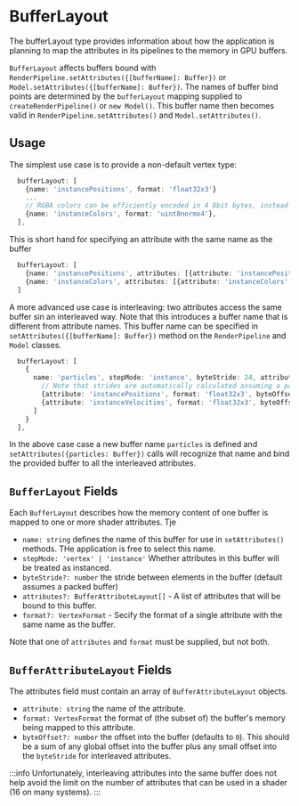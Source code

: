 # BufferLayout

The bufferLayout type provides information about how the application is planning to 
map the attributes in its pipelines to the memory in GPU buffers. 

`BufferLayout` affects buffers bound with `RenderPipeline.setAttributes({[bufferName]: Buffer})` or 
`Model.setAttributes({[bufferName]: Buffer})`. The names of buffer bind points are determined by the `bufferLayout` mapping supplied to `createRenderPipeline()` or `new Model()`. 
This buffer name then becomes valid in `RenderPipeline.setAttributes()` and `Model.setAttributes()`.

## Usage

The simplest use case is to provide a non-default vertex type:

```typescript
  bufferLayout: [
    {name: 'instancePositions', format: 'float32x3'}
    ...
    // RGBA colors can be efficiently encoded in 4 8bit bytes, instead of 4 32bit floats
    {name: 'instanceColors', format: 'uint8normx4'},
  ],
```


This is short hand for specifying an attribute with the same name as the buffer

```typescript
  bufferLayout: [
    {name: 'instancePositions', attributes: [{attribute: 'instancePositions', format: 'float32x3'}]},
    {name: 'instanceColors', attributes: [{attribute: 'instanceColors', format: 'uint8normx4'}]},
  ]
  ```


A more advanced use case is interleaving: two attributes access the same buffer sin an interleaved way.
Note that this introduces a buffer name that is different from attribute names. This buffer name can be specified in `setAttributes({[bufferName]: Buffer})` method on the `RenderPipeline` and `Model` classes.

```typescript
  bufferLayout: [
    {
      name: 'particles', stepMode: 'instance', byteStride: 24, attributes: [
        // Note that strides are automatically calculated assuming a packed buffer.
        {attribute: 'instancePositions', format: 'float32x3', byteOffset: 0},
        {attribute: 'instanceVelocities', format: 'float32x3', byteOffset: 12}
      ]
    }
  ],
```

In the above case case a new buffer name `particles` is defined and `setAttributes({particles: Buffer})`
calls will recognize that name and bind the provided buffer to all the interleaved attributes.

## `BufferLayout` Fields

Each `BufferLayout` describes how the memory content of one buffer is mapped to one or more shader attributes. Tje  

- `name: string` defines the name of this buffer for use in `setAttributes()` methods. THe application is free to select this name.
- `stepMode: 'vertex' | 'instance'` Whether attributes in this buffer will be treated as instanced.
- `byteStride?: number` the stride between elements in the buffer (default assumes a packed buffer)
- `attributes?: BufferAttributeLayout[]` - A list of attributes that will be bound to this buffer.
- `format?: VertexFormat` - Secify the format of a single attribute with the same name as the buffer. 
 
Note that one of `attributes` and `format` must be supplied, but not both.

## `BufferAttributeLayout` Fields

The attributes field must contain an array of `BufferAttributeLayout` objects.

- `attribute: string` the name of the attribute.
- `format: VertexFormat` the format of (the subset of) the buffer's memory being mapped to this attribute.
- `byteOffset?: number` the offset into the buffer (defaults to `0`). This should be a sum of any global offset into the buffer plus any small offset into the `byteStride` for interleaved attributes.

:::info 
Unfortunately, interleaving attributes into the same buffer does not help avoid the
limit on the number of attributes that can be used in a shader (16 on many systems). 
:::
